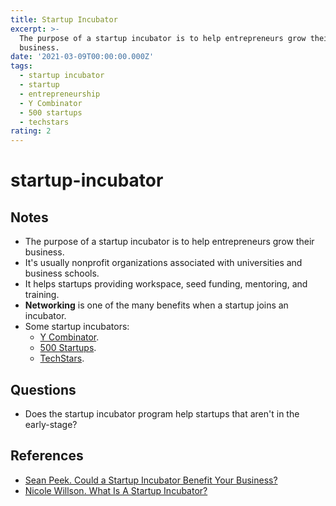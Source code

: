 ```yaml
---
title: Startup Incubator
excerpt: >-
  The purpose of a startup incubator is to help entrepreneurs grow their
  business.
date: '2021-03-09T00:00:00.000Z'
tags:
  - startup incubator
  - startup
  - entrepreneurship
  - Y Combinator
  - 500 startups
  - techstars
rating: 2
---
```


# startup-incubator

## Notes

* The purpose of a startup incubator is to help entrepreneurs grow their business.
* It's usually nonprofit organizations associated with universities and business schools.
* It helps startups providing workspace, seed funding, mentoring, and training.
* **Networking** is one of the many benefits when a startup joins an incubator.
* Some startup incubators:
  * [Y Combinator](https://www.ycombinator.com/).
  * [500 Startups](https://500.co/).
  * [TechStars](https://www.techstars.com/).

## Questions

* Does the startup incubator program help startups that aren't in the early-stage?

## References

* [Sean Peek. Could a Startup Incubator Benefit Your Business?](https://www.uschamber.com/co/run/business-financing/startup-incubator)
* [Nicole Willson. What Is A Startup Incubator?](https://www.topmba.com/blog/what-startup-incubator)

